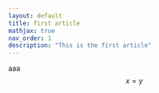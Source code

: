 ```yaml
---
layout: default
title: first article
mathjax: true
nav_order: 1
description: "This is the first article"
---
```


aaa
$$x=y$$